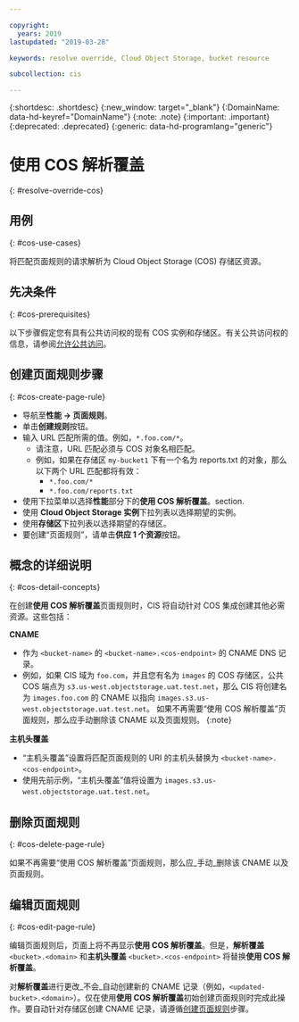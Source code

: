 ```yaml
---

copyright:
  years: 2019
lastupdated: "2019-03-28"

keywords: resolve override, Cloud Object Storage, bucket resource

subcollection: cis

---
```


{:shortdesc: .shortdesc}
{:new_window: target="_blank"}
{:DomainName: data-hd-keyref="DomainName"}
{:note: .note}
{:important: .important}
{:deprecated: .deprecated}
{:generic: data-hd-programlang="generic"}

# 使用 COS 解析覆盖
{: #resolve-override-cos}

## 用例
{: #cos-use-cases}

将匹配页面规则的请求解析为 Cloud Object Storage (COS) 存储区资源。


## 先决条件
{: #cos-prerequisites}

以下步骤假定您有具有公共访问权的现有 COS 实例和存储区。有关公共访问权的信息，请参阅[允许公共访问](/docs/services/cloud-object-storage/iam?topic=cloud-object-storage-allowing-public-access)。


## 创建页面规则步骤
{: #cos-create-page-rule}

* 导航至**性能 -> 页面规则**。
* 单击**创建规则**按钮。
* 输入 URL 匹配所需的值。例如，`*.foo.com/*`。
  * 请注意，URL 匹配必须与 COS 对象名相匹配。
  * 例如，如果在存储区 `my-bucket1` 下有一个名为 reports.txt 的对象，那么以下两个 URL 匹配都将有效：
    * `*.foo.com/*`
    * `*.foo.com/reports.txt`
* 使用下拉菜单以选择**性能**部分下的**使用 COS 解析覆盖**。section.
* 使用 **Cloud Object Storage 实例**下拉列表以选择期望的实例。
* 使用**存储区**下拉列表以选择期望的存储区。
* 要创建“页面规则”，请单击**供应 1 个资源**按钮。


## 概念的详细说明
{: #cos-detail-concepts}

在创建**使用 COS 解析覆盖**页面规则时，CIS 将自动针对 COS 集成创建其他必需资源。这些包括：

**CNAME**
* 作为 `<bucket-name>` 的 `<bucket-name>.<cos-endpoint>` 的 CNAME DNS 记录。
* 例如，如果 CIS 域为 `foo.com`，并且您有名为 `images` 的 COS 存储区，公共 COS 端点为 `s3.us-west.objectstorage.uat.test.net`，那么 CIS 将创建名为 `images.foo.com` 的 CNAME 以指向 `images.s3.us-west.objectstorage.uat.test.net`。
如果不再需要“使用 COS 解析覆盖”页面规则，那么应手动删除该 CNAME 以及页面规则。
{:note}

**主机头覆盖**
* “主机头覆盖”设置将匹配页面规则的 URI 的主机头替换为 `<bucket-name>.<cos-endpoint>`。
* 使用先前示例，“主机头覆盖”值将设置为 `images.s3.us-west.objectstorage.uat.test.net`。


## 删除页面规则
{: #cos-delete-page-rule}

如果不再需要“使用 COS 解析覆盖”页面规则，那么应_手动_删除该 CNAME 以及页面规则。



## 编辑页面规则
{: #cos-edit-page-rule}

编辑页面规则后，页面上将不再显示**使用 COS 解析覆盖**。但是，**解析覆盖** `<bucket>.<domain>` 和**主机头覆盖** `<bucket>.<cos-endpoint>` 将替换**使用 COS 解析覆盖**。

对**解析覆盖**进行更改_不会_自动创建新的 CNAME 记录（例如，`<updated-bucket>.<domain>`）。仅在使用**使用 COS 解析覆盖**初始创建页面规则时完成此操作。要自动针对存储区创建 CNAME 记录，请遵循[创建页面规则](#cos-create-page-rule)步骤。
